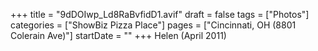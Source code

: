 +++
title = "9dDOIwp_Ld8RaBvfidD1.avif"
draft = false
tags = ["Photos"]
categories = ["ShowBiz Pizza Place"]
pages = ["Cincinnati, OH (8801 Colerain Ave)"]
startDate = ""
+++
Helen (April 2011)
